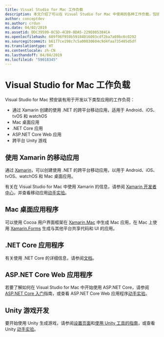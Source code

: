 ```yaml
---
title: Visual Studio for Mac 工作负载
description: 本文介绍了可以在 Visual Studio for Mac 中使用的各种工作负载，包括 Xamarin 移动应用、ASP.NET Core 和适用于游戏的 Unity。
author: conceptdev
ms.author: crdun
ms.date: 04/02/2019
ms.assetid: DDC39599-8C5D-4CB9-8DA5-229E085384CA
ms.openlocfilehash: 609f96f959b59184016093cdf2ba7a69bc6c0292
ms.sourcegitcommit: b6177ce198c7c5a00030604c9d4faa735405d5df
ms.translationtype: HT
ms.contentlocale: zh-CN
ms.lasthandoff: 04/04/2019
ms.locfileid: "59018345"
---
```

# <a name="visual-studio-for-mac-workloads"></a>Visual Studio for Mac 工作负载

Visual Studio for Mac 预安装有用于开发以下类型应用的工作负荷：

* 通过 Xamarin 创建的使用 .NET 的跨平台移动应用，适用于 Android、iOS、tvOS 和 watchOS
* Mac 桌面应用
* .NET Core 应用
* ASP.NET Core Web 应用
* 跨平台 Unity 游戏

## <a name="mobile-applications-with-xamarin"></a>使用 Xamarin 的移动应用

通过 [Xamarin](xamarin.md)，可以创建使用 .NET 的跨平台移动应用，以用于 Android、iOS、tvOS、watchOS 和 Mac 桌面应用。

有关在 Visual Studio for Mac 中使用 Xamarin 的信息，请参阅 [Xamarin 开发者中心](https://developer.xamarin.com/)，并查看移动应用[动手实验](https://github.com/Microsoft/vs4mac-labs/tree/master/Mobile/Getting-Started)。

## <a name="mac-desktop-applications"></a>Mac 桌面应用程序

可以使用 Cocoa 用户界面框架在 [Xamarin.Mac](https://docs.microsoft.com/xamarin/mac/) 中生成 Mac 应用，在 Mac 上使用 [Xamarin.Forms](https://docs.microsoft.com/xamarin/xamarin-forms/platform/other/mac) 生成与其他平台共享代码和 UI 的应用。

## <a name="net-core-applications"></a>.NET Core 应用程序

有关使用 .NET Core 的详细信息，请参阅[文档](/dotnet/core/)。

## <a name="aspnet-core-web-applications"></a>ASP.NET Core Web 应用程序

若要了解如何在 Visual Studio for Mac 中开始使用 ASP.NET Core，请参阅 [ASP.NET Core 入门](asp-net-core.md)指南，或查看 ASP.NET Core Web 应用程序[动手实验](https://github.com/Microsoft/vs4mac-labs/tree/master/Web/Getting-Started)。

## <a name="unity-game-development"></a>Unity 游戏开发

要开始使用 Unity 生成游戏，请参阅[设置页面](setup-vsmac-tools-unity.md)和[使用 Unity 工具的指南](using-vsmac-tools-unity.md)，或查看 Unity [动手实验](https://github.com/Microsoft/vs4mac-labs/tree/master/Unity/Getting-Started)。
